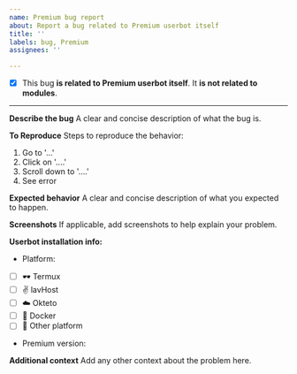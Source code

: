 ```yaml
---
name: Premium bug report
about: Report a bug related to Premium userbot itself
title: ''
labels: bug, Premium
assignees: ''

---
```

- [x] This bug **is related to Premium userbot itself**. It **is not related to modules**.
---
**Describe the bug**
A clear and concise description of what the bug is.

**To Reproduce**
Steps to reproduce the behavior:
1. Go to '...'
2. Click on '....'
3. Scroll down to '....'
4. See error

**Expected behavior**
A clear and concise description of what you expected to happen.

**Screenshots**
If applicable, add screenshots to help explain your problem.

**Userbot installation info:**
 - Platform:
- [ ] 🕶️ Termux
- [ ] ✌️ lavHost
- [ ] ☁️ Okteto
- [ ] 🐳 Docker
- [ ] 🌺 Other platform

- Premium version: 

**Additional context**
Add any other context about the problem here.
